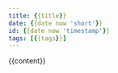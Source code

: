 ```yaml
---
title: {{title}}
date: {{date now 'short'}}
id: {{date now 'timestamp'}}
tags: [{{tags}}]
---
```


{{content}}

